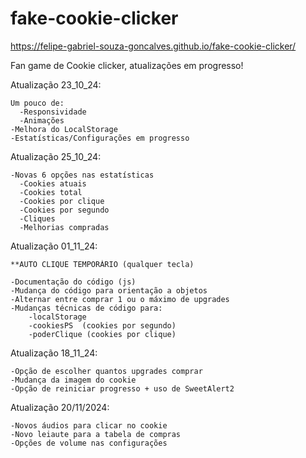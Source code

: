 # fake-cookie-clicker

https://felipe-gabriel-souza-goncalves.github.io/fake-cookie-clicker/

Fan game de Cookie clicker, atualizações em progresso!

Atualização 23_10_24:

    Um pouco de:
      -Responsividade
      -Animações
    -Melhora do LocalStorage
    -Estatísticas/Configurações em progresso

Atualização 25_10_24:

    -Novas 6 opções nas estatísticas
      -Cookies atuais
      -Cookies total
      -Cookies por clique
      -Cookies por segundo
      -Cliques
      -Melhorias compradas

Atualização 01_11_24:

    **AUTO CLIQUE TEMPORÁRIO (qualquer tecla)
    
    -Documentação do código (js)
    -Mudança do código para orientação a objetos
    -Alternar entre comprar 1 ou o máximo de upgrades
    -Mudanças técnicas de código para:
        -localStorage
        -cookiesPS  (cookies por segundo)
        -poderClique (cookies por clique)

Atualização 18_11_24:

    -Opção de escolher quantos upgrades comprar
    -Mudança da imagem do cookie
    -Opção de reiniciar progresso + uso de SweetAlert2

Atualização 20/11/2024:

    -Novos áudios para clicar no cookie
    -Novo leiaute para a tabela de compras
    -Opções de volume nas configurações
